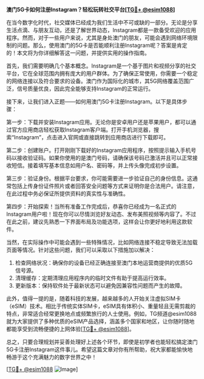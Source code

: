 **澳门5G卡如何注册Instagram？轻松玩转社交平台[[TG💪+ @esim1088](https://t.me/s/esim1088)]**

在当今数字化时代，社交媒体已经成为我们生活中不可或缺的一部分。无论是分享生活点滴、与朋友互动，还是了解世界动态，Instagram都是一款备受欢迎的应用程序。然而，对于一些用户来说，尤其是身处澳门的朋友，可能会遇到网络环境限制的问题。那么，使用澳门的5G卡是否能顺利注册Instagram呢？答案是肯定的！本文将为你详细解答这一问题，并提供实用的操作指南。

首先，我们需要明确几个基本概念。Instagram是一个基于图片和视频分享的社交平台，它在全球范围内拥有庞大的用户群体。为了确保正常使用，你需要一个稳定的网络连接以及符合要求的设备。澳门作为国际化的城市，其5G网络覆盖范围广泛，信号质量优良，因此完全能够支持Instagram的正常运行。

接下来，让我们进入正题——如何用澳门5G卡注册Instagram。以下是具体步骤：

第一步：下载并安装Instagram应用。无论你是安卓用户还是苹果用户，都可以通过官方应用商店轻松获取Instagram客户端。打开手机浏览器，搜索“Instagram”，点击进入官网或直接跳转到应用商店进行下载即可。

第二步：创建账户。打开刚刚下载好的Instagram应用程序，按照提示输入手机号码以接收验证码。如果你使用的是澳门号码，请确保该号码已激活并且可以正常接收短信。接着填写基本信息如用户名、密码等，并上传头像完成初步设置。

第三步：验证身份。根据平台要求，你可能需要进一步验证自己的身份信息。这通常包括上传身份证件照片或者回答安全问题等方式来证明你是合法用户。请注意，在此过程中务必保证所提供资料的真实性与准确性。

第四步：开始探索！当所有准备工作完成后，恭喜你已经成为一名正式的Instagram用户啦！现在你可以尽情浏览好友动态、发布美照视频等内容了。不过在此之前，建议先熟悉一下界面布局及功能选项，这样会让你更好地利用这款软件。

当然，在实际操作中可能会遇到一些特殊情况，比如网络连接不稳定导致无法加载页面等情况。针对这些问题，我们可以采取以下措施加以解决：

1. 检查网络状况：确保你的设备已经正确连接至澳门本地运营商提供的优质5G信号源。
2. 清理缓存：定期清理应用程序内的临时文件有助于提高运行效率。
3. 更新版本：保持软件处于最新状态可以避免因兼容性问题而产生的故障。

此外，值得一提的是，随着科技的发展，越来越多的人开始关注虚拟SIM卡（eSIM）技术。相比于传统实体SIM卡，eSIM具有体积小、重量轻且无需剪裁的特点，非常适合经常更换地点或频繁旅行的人士使用。例如，TG频道@esim1088就为大家提供了多种优质的eSIM产品选择，涵盖多个国家和地区，让你随时随地都能享受到流畅便捷的上网体验[[TG💪+ @esim1088](https://t.me/s/esim1088)]。

总之，只要合理规划并妥善处理好上述各个环节，即使是初学者也能轻松搞定澳门5G卡注册Instagram这件事儿。希望这篇文章对你有所帮助，祝大家都能愉快地畅游于这个充满魅力的数字世界之中！

[[TG💪+ @esim1088](https://t.me/s/esim1088) ![Image](https://i.postimg.cc/4NQfJmqS/Snipaste-2025-05-13-00-14-12.png)]